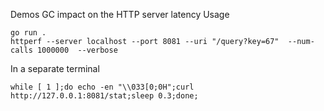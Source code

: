 

Demos GC impact on the HTTP server latency
Usage 

    go run .
    httperf --server localhost --port 8081 --uri "/query?key=67"  --num-calls 1000000  --verbose 

In a separate terminal

    while [ 1 ];do echo -en "\\033[0;0H";curl http://127.0.0.1:8081/stat;sleep 0.3;done;
